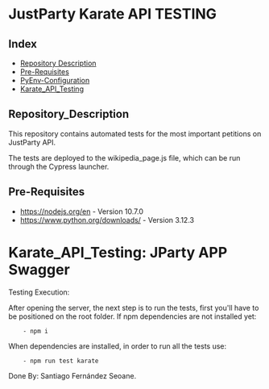 # JustParty Karate API TESTING #

## Index
 - [Repository Description](#Repository_Description)
 - [Pre-Requisites](#Pre-Requisites)
 - [PyEnv-Configuration](#PyEnv-Configuration)
 - [Karate_API_Testing](#Karate_API_Testing)


## Repository_Description
This repository contains automated tests for the most important petitions on JustParty API. 

The tests are deployed to the wikipedia_page.js file, which can be run through the Cypress launcher.
## Pre-Requisites

 - https://nodejs.org/en - Version 10.7.0
 - https://www.python.org/downloads/ - Version 3.12.3

# Karate_API_Testing: JParty APP Swagger
Testing Execution:

After opening the server, the next step is to run the tests, first you'll have to be positioned on the root folder.
If npm dependencies are not installed yet:

        - npm i

When dependencies are installed, in order to run all the tests use:

        - npm run test karate


Done By: Santiago Fernández Seoane.
